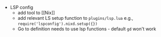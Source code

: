 - LSP config
	- add tool to [[Nix]]
	- add relevant LS setup function to `plugins/lsp.lua` e.g., `require('lspconfig').nixd.setup({})`
	- Go to definition needs to use lsp functions - default `gd` won't work